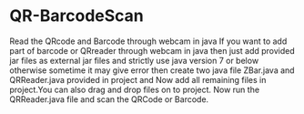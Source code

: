 # QR-BarcodeScan
Read the QRcode and Barcode through webcam in java
  If you want to add part of barcode or QRreader through webcam in java then just add provided jar files as external jar files 
  and strictly use java version 7 or below otherwise sometime it may give error then create two java file ZBar.java and QRReader.java 
  provided in project and  Now add all remaining files in project.You can also drag and drop files on to project.
  Now run the  QRReader.java file and scan the QRCode or Barcode.

